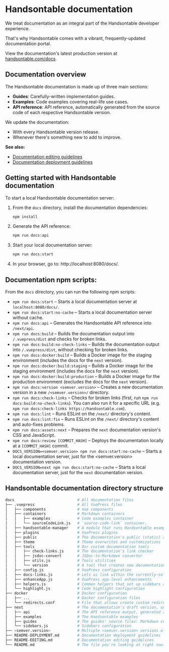 # Handsontable documentation

We treat documentation as an integral part of the Handsontable developer experience.

That's why Handsontable comes with a vibrant, frequently-updated documentation portal.

View the documentation's latest production version at [handsontable.com/docs](https://handsontable.com/docs).

## Documentation overview

The Handsontable documentation is made up of three main sections:
- **Guides**: Carefully-written implementation guides.
- **Examples**: Code examples covering real-life use cases.
- **API reference**: API reference, automatically generated from the source code of each respective Handsontable version.

We update the documentation:
- With every Handsontable version release.
- Whenever there's something new to add to improve.

**See also:**

* [Documentation editing guidelines](./README-EDITING.md)
* [Documentation deployment guidelines](./README-DEPLOYMENT.md)

## Getting started with Handsontable documentation

To start a local Handsontable documentation server:

1. From the `docs` directory, install the documentation dependencies:
    ```bash
    npm install
    ```
2. Generate the API reference:
   ```bash
   npm run docs:api
   ```
3. Start your local documentation server:
   ```bash
   npm run docs:start
   ```
4. In your browser, go to: http://localhost:8080/docs/.

## Documentation npm scripts:

From the `docs` directory, you can run the following npm scripts:

* `npm run docs:start` – Starts a local documentation server at `localhost:8080/docs/`.
* `npm run docs:start:no-cache` – Starts a local documentation server without cache.
* `npm run docs:api` – Generates the Handsontable API reference into `/next/api`.
* `npm run docs:build` – Builds the documentation output into `/.vuepress/dist` and checks for broken links.
* `npm run docs:build:no-check-links` – Builds the documentation output into `/.vuepress/dist`, without checking for broken links.
* `npm run docs:docker:build` – Builds a Docker image for the staging environment (includes the docs for the `next` version).
* `npm run docs:docker:build:staging` – Builds a Docker image for the staging environment (includes the docs for the `next` version).
* `npm run docs:docker:build:production` – Builds a Docker image for the production environment (excludes the docs for the `next` version).
* `npm run docs:version <semver.version>` – Creates a new documentation version in a new `/<semver.version>/` directory.
* `npm run docs:check-links` – Checks for broken links (first, run `npm run docs:build:no-check-links`). You can also run it for a specific URL (e.g. `npm run docs:check-links https://handsontable.com`).
* `npm run docs:lint` – Runs ESLint on the `/next/` directory's content.
* `npm run docs:lint:fix` – Runs ESLint on the `/next/` directory's content and auto-fixes problems.
* `npm run docs:assets:next` – Prepares the `next` documentation version's CSS and JavaScript.
* `npm run docs:review [COMMIT_HASH]` – Deploys the documentation locally at a `[COMMIT_HASH]` commit.
* `DOCS_VERSION=<semver.version> npm run docs:start:no-cache` – Starts a local documentation server, just for the <semver.version> documentation version.
* `DOCS_VERSION=next npm run docs:start:no-cache` – Starts a local documentation server, just for the `next` documentation version.

## Handsontable documentation directory structure

```bash
docs                            # All documentation files
├── .vuepress                   # All VuePress files
│   ├── components              # Vue components
│   ├── containers              # Markdown containers
│   │   ├── examples            # Code examples container
│   │   └── sourceCodeLink.js   # `source-code-link` container.
│   ├── handsontable-manager    # A module that runs Handsontable examples in different Handsontable versions
│   ├── plugins                 # VuePress plugins
│   ├── public                  # The documentation's public (static) assets
│   ├── theme                   # Theme overwrites and customizations
│   ├── tools                   # Our custom documentation tools
│   │   ├── check-links.js      # The documentation's link checker
│   │   ├── jsdoc-convert       # JSDoc-to-Markdown converter
│   │   ├── utils.js            # Tools utilities
│   │   └── version             # A tool that creates new documentation versions
│   ├── config.js               # VuePress configuration
│   ├── docs-links.js           # Lets us link within the currently-selected docs version with `@` (e.g. [link](@/guides/path/file.md).)
│   ├── enhanceApp.js           # VuePress app-level enhancements
│   ├── helpers.js              # Common helpers that set up sidebars and the documentation version picker
│   └── highlight.js            # Code highlight configuration
├── docker                      # Docker configuration
│   ├── ...                     # Docker configuration files
│   └── redirects.conf          # File that allows create custom redirects for documentation
├── next                        # The documentation's draft version, unavailable on the production environment
│   ├── api                     # The API reference output, generated automatically from JSDoc. Do not edit!
│   ├── examples                # The Handsontable examples
│   ├── guides                  # The guides' source files: Markdown content
│   └── sidebars.js             # Sidebars configuration
├── <semver.version>            # Multiple <semver.version> versions of the documentation (for example, 8.4 or 9.0).
├── README-DEPLOYMENT.md        # Documentation deployment guidelines
├── README-EDITING.md           # Documentation editing guidelines
└── README.md                   # The file you're looking at right now!
```
